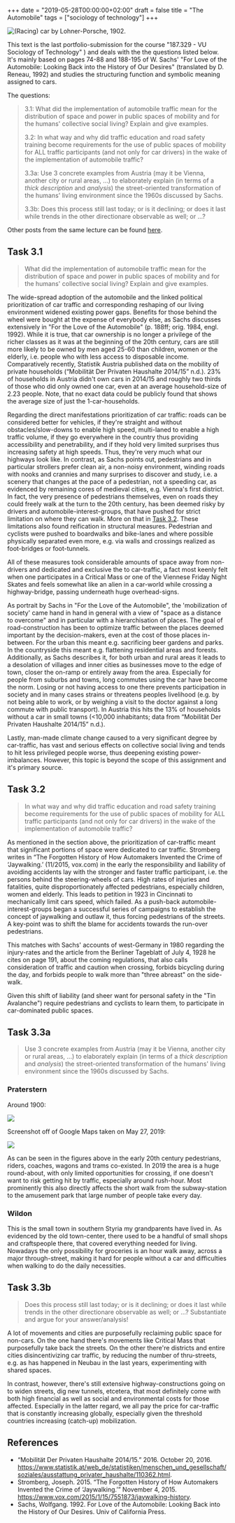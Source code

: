 +++
date = "2019-05-28T00:00:00+02:00"
draft = false
title = "The Automobile"
tags = ["sociology of technology"]
+++

![(Racing) car by Lohner-Porsche, 1902.](/media/sociology_of_technology/Lohner_Porsche.jpg)

This text is the last portfolio-submission for the course "187.329 - VU Sociology of Technology" ) and deals with the the questions listed below. It's mainly based on pages 74-88 and 188-195 of
W. Sachs' "For Love of the Automobile: Looking Back into the History of Our Desires" (translated by D. Reneau, 1992) and studies the structuring function and symbolic meaning assigned to cars.

The questions:

> 3.1: What did the implementation of automobile traffic mean for the distribution of space and power in public spaces of mobility and for the humans' collective social living? Explain and give examples.
>
> 3.2: In what way and why did traffic education and road safety training become requirements for the use of public spaces of mobility for ALL traffic participants (and not only for car drivers) in the wake of the implementation of automobile traffic?
>
> 3.3a: Use 3 concrete examples from Austria (may it be Vienna, another city or rural areas, ...) to elaborately explain (in terms of a _thick description_ and _analysis_) the street-oriented transformation of the humans' living environment since the 1960s discussed by Sachs.
>
> 3.3b: Does this process still last today; or is it declining; or does it last while trends in the other directionare observable as well; or ...?

Other posts from the same lecture can be found [here](./tags/sociology-of-technology/).

<!--more-->

## Task 3.1

> What did the implementation of automobile traffic mean for the distribution of space and power in public spaces of mobility and for the humans' collective social living? Explain and give examples.

The wide-spread adoption of the automobile and the linked political prioritization of car traffic and corresponding reshaping of our living environment widened existing power gaps. Benefits for those behind the wheel were bought at the expense of everybody else, as Sachs discusses extensively in "For the Love of the Automobile" (p. 188ff; orig. 1984, engl. 1992). While it is true, that car ownership is no longer a privilege of the richer classes as it was at the beginning of the 20th century, cars are still more likely to be owned by men aged 25-60 than children, women or the elderly, i.e. people who with less access to disposable income. Comparatively recently, Statistik Austria published data on the mobility of private households (“Mobilität Der Privaten Haushalte 2014/15” n.d.). 23% of households in Austria didn't own cars in 2014/15 and roughly two thirds of those who did only owned one car, even at an average household-size of 2.23 people. Note, that no exact data could be publicly found that shows the average size of just the 1-car-households.

Regarding the direct manifestations prioritization of car traffic: roads can be considered better for vehicles, if they're straight and without obstacles/slow-downs to enable high speed, multi-laned to enable a high traffic volume, if they go everywhere in the country thus providing accessibility and penetrability, and if they hold very limited surprises thus increasing safety at high speeds. Thus, they're very much what our highways look like. In contrast, as Sachs points out, pedestrians and in particular strollers prefer clean air, a non-noisy environment, winding roads with nooks and crannies and many surprises to discover and study, i.e. a scenery that changes at the pace of a pedestrian, not a speeding car, as evidenced by remaining cores of medieval cities, e.g. Vienna's first district. In fact, the very presence of pedestrians themselves, even on roads they could freely walk at the turn to the 20th century, has been deemed risky by drivers and automobile-interest-groups, that have pushed for strict limitation on where they can walk. More on that in [Task 3.2](./task-3.2). These limitations also found reification in structural measures. Pedestrian and cyclists were pushed to boardwalks and bike-lanes and where possible physically separated even more, e.g. via walls and crossings realized as foot-bridges or foot-tunnels.

All of these measures took considerable amounts of space away from non-drivers and dedicated and exclusive the to car-traffic, a fact most keenly felt when one participates in a Critical Mass or one of the Viennese Friday Night Skates and feels somewhat like an alien in a car-world while crossing a highway-bridge, passing underneath huge overhead-signs.

As portrait by Sachs in "For the Love of the Automobile", the 'mobilization of society' came hand in hand in general with a view of "space as a distance to overcome" and in particular with a hierarchisation of places. The goal of road-construction has been to optimize traffic between the places deemed important by the decision-makers, even at the cost of those places in-between. For the urban this meant e.g. sacrificing beer gardens and parks. In the countryside this meant e.g. flattening residential areas and forests. Additionally, as Sachs describes it, for both urban and rural areas it leads to a desolation of villages and inner cities as businesses move to the edge of town, closer the on-ramp or entirely away from the area. Especially for people from suburbs and towns, long commutes using the car have become the norm. Losing or not having access to one there prevents participation in society and in many cases strains or threatens peoples livelihood (e.g. by not being able to work, or by weighing a visit to the doctor against a long commute with public transport). In Austria this hits the 13% of households without a car in small towns (<10,000 inhabitants; data from “Mobilität Der Privaten Haushalte 2014/15” n.d.).

Lastly, man-made climate change caused to a very significant degree by car-traffic, has vast and serious effects on collective social living and tends to hit less privileged people worse, thus deepening existing power-imbalances. However, this topic is beyond the scope of this assignment and it's primary source.

## Task 3.2

> In what way and why did traffic education and road safety training become requirements for the use of public spaces of mobility for ALL traffic participants (and not only for car drivers) in the wake of the implementation of automobile traffic?

As mentioned in the section above, the prioritization of car-traffic meant that significant portions of space were dedicated to car traffic. Stromberg writes in “The Forgotten History of How Automakers Invented the Crime of ‘Jaywalking.’ (11/2015, vox.com) in the early the responsibility and liability of avoiding accidents lay with the stronger and faster traffic participant, i.e. the persons behind the steering-wheels of cars. High rates of injuries and fatalities, quite disproportionately affected pedestrians, especially children, women and elderly. This leads to petition in 1923 in Cincinnati to mechanically limit cars speed, which failed. As a push-back automobile-interest-groups began a successful series of campaigns to establish the concept of jaywalking and outlaw it, thus forcing pedestrians of the streets. A key-point was to shift the blame for accidents towards the run-over pedestrians.

This matches with Sachs' accounts of west-Germany in 1980 regarding the injury-rates and the article from the Berliner Tageblatt of July 4, 1928 he cites on page 191, about the coming regulations, that also calls consideration of traffic and caution when crossing, forbids bicycling during the day, and forbids people to walk more than "three abreast" on the side-walk.

Given this shift of liability (and sheer want for personal safety in the "Tin Avalanche") require pedestrians and cyclists to learn them, to participate in car-dominated public spaces.

## Task 3.3a

> Use 3 concrete examples from Austria (may it be Vienna, another city or rural areas, ...) to elaborately explain (in terms of a _thick description_ and _analysis_) the street-oriented transformation of the humans' living environment since the 1960s discussed by Sachs.

### Praterstern

Around 1900:

![](/media/sociology_of_technology/Praterstern_1900.jpg)

Screenshot off of Google Maps taken on May 27, 2019:

![](/media/sociology_of_technology/praterstern_2019.jpg)

As can be seen in the figures above in the early 20th century pedestrians, riders, coaches, wagons and trams co-existed. In 2019 the area is a huge round-about, with only limited opportunities for crossing, if one doesn't want to risk getting hit by traffic, especially around rush-hour. Most prominently this also directly affects the short walk from the subway-station to the amusement park that large number of people take every day.

### Wildon

This is the small town in southern Styria my grandparents have lived in. As evidenced by the old town-center, there used to be a handful of small shops and craftspeople there, that covered everything needed for living. Nowadays the only possibility for groceries is an hour walk away, across a major through-street, making it hard for people without a car and difficulties when walking to do the daily necessities.

<!--
Praterstern
Mahü; reclaimed now
TODO compare pics then and now
wbhf: https://commons.wikimedia.org/wiki/File:Westbahnhofarea.jpg
franz-josefs-kai: https://commons.wikimedia.org/wiki/File:Franz-Josefs-Kai_Wien_1900.jpg
opernhaus: https://de.wikipedia.org/wiki/Datei:Wien_Opernhaus_um_1900.jpg
-->

## Task 3.3b

> Does this process still last today; or is it declining; or does it last while trends in the other directionare observable as well; or ...?
> Substantiate and argue for your answer/analysis!

A lot of movements and cities are purposefully reclaiming public space for non-cars. On the one hand there's movements like Critical Mass that purposefully take back the streets. On the other there're districts and entire cities disincentivizing car traffic, by reducing the number of thru-streets, e.g. as has happened in Neubau in the last years, experimenting with shared spaces.

In contrast, however, there's still extensive highway-constructions going on to widen streets, dig new tunnels, etcetera, that most definitely come with both high financial as well as social and environmental costs for those affected. Especially in the latter regard, we all pay the price for car-traffic that is constantly increasing globally, especially given the threshold countries increasing (catch-up) mobilization.

## References

- “Mobilität Der Privaten Haushalte 2014/15.” 2016. October 20, 2016. https://www.statistik.at/web_de/statistiken/menschen_und_gesellschaft/soziales/ausstattung_privater_haushalte/110362.html.
- Stromberg, Joseph. 2015. “The Forgotten History of How Automakers Invented the Crime of ‘Jaywalking.’” November 4, 2015. https://www.vox.com/2015/1/15/7551873/jaywalking-history.
- Sachs, Wolfgang. 1992. For Love of the Automobile: Looking Back into the History of Our Desires. Univ of California Press.
